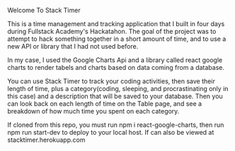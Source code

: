 Welcome To Stack Timer

This is a time management and tracking application that I built in four days during Fullstack Academy's Hackatahon. The goal of the project was to attempt to hack something together in a short amount of time, and to use a new API or library that I had not used before.

In my case, I used the Google Charts Api and a library called react google charts to render tabels and charts based on data coming from a database.

You can use Stack Timer to track your coding activities, then save their length of time, plus a category(coding, sleeping, and procrastinating only in this case) and a description that will be saved to your database. Then you can look back on each length of time on the Table page, and see a breakdown of how much time you spent on each category.

If cloned from this repo, you must run npm i react-google-charts, then run npm run start-dev to deploy to your local host. If can also be viewed at stacktimer.herokuapp.com
